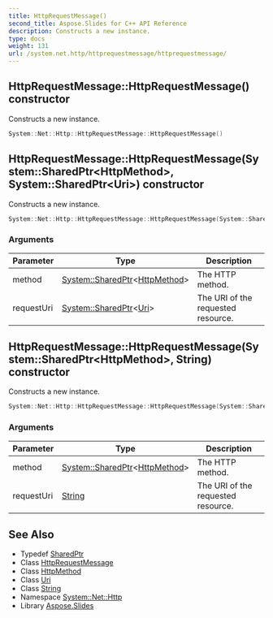 ```yaml
---
title: HttpRequestMessage()
second_title: Aspose.Slides for C++ API Reference
description: Constructs a new instance.
type: docs
weight: 131
url: /system.net.http/httprequestmessage/httprequestmessage/
---
```

## HttpRequestMessage::HttpRequestMessage() constructor


Constructs a new instance.

```cpp
System::Net::Http::HttpRequestMessage::HttpRequestMessage()
```

## HttpRequestMessage::HttpRequestMessage(System::SharedPtr\<HttpMethod\>, System::SharedPtr\<Uri\>) constructor


Constructs a new instance.

```cpp
System::Net::Http::HttpRequestMessage::HttpRequestMessage(System::SharedPtr<HttpMethod> method, System::SharedPtr<Uri> requestUri)
```


### Arguments

| Parameter | Type | Description |
| --- | --- | --- |
| method | [System::SharedPtr](../../../system/sharedptr/)\<[HttpMethod](../../httpmethod/)\> | The HTTP method. |
| requestUri | [System::SharedPtr](../../../system/sharedptr/)\<[Uri](../../../system/uri/)\> | The URI of the requested resource. |

## HttpRequestMessage::HttpRequestMessage(System::SharedPtr\<HttpMethod\>, String) constructor


Constructs a new instance.

```cpp
System::Net::Http::HttpRequestMessage::HttpRequestMessage(System::SharedPtr<HttpMethod> method, String requestUri)
```


### Arguments

| Parameter | Type | Description |
| --- | --- | --- |
| method | [System::SharedPtr](../../../system/sharedptr/)\<[HttpMethod](../../httpmethod/)\> | The HTTP method. |
| requestUri | [String](../../../system/string/) | The URI of the requested resource. |

## See Also

* Typedef [SharedPtr](../../../system/sharedptr/)
* Class [HttpRequestMessage](../)
* Class [HttpMethod](../../httpmethod/)
* Class [Uri](../../../system/uri/)
* Class [String](../../../system/string/)
* Namespace [System::Net::Http](../../)
* Library [Aspose.Slides](../../../)